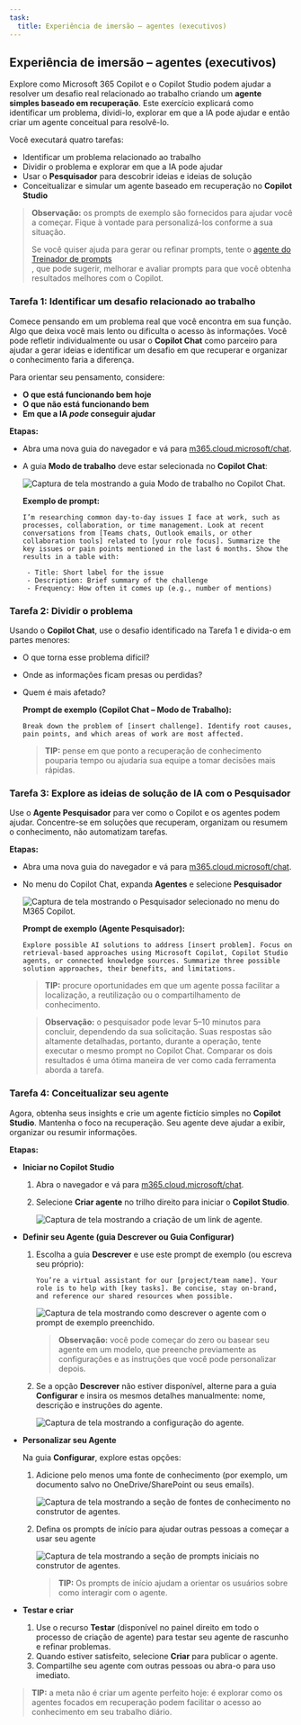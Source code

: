 ```yaml
---
task:
  title: Experiência de imersão – agentes (executivos)
---
```


## Experiência de imersão – agentes (executivos)

Explore como Microsoft 365 Copilot e o Copilot Studio podem ajudar a resolver um desafio real relacionado ao trabalho criando um **agente simples baseado em recuperação**. Este exercício explicará como identificar um problema, dividi-lo, explorar em que a IA pode ajudar e então criar um agente conceitual para resolvê-lo.  

Você executará quatro tarefas:

- Identificar um problema relacionado ao trabalho  
- Dividir o problema e explorar em que a IA pode ajudar  
- Usar o **Pesquisador** para descobrir ideias e ideias de solução  
- Conceitualizar e simular um agente baseado em recuperação no **Copilot Studio**  

> **Observação:** os prompts de exemplo são fornecidos para ajudar você a começar. Fique à vontade para personalizá-los conforme a sua situação. 
>
> Se você quiser ajuda para gerar ou refinar prompts, tente o <a href="https://appsource.microsoft.com/en-us/product/office/WA200007578" target="_blank">agente do Treinador de prompts</a><br>, que pode sugerir, melhorar e avaliar prompts para que você obtenha resultados melhores com o Copilot.

### Tarefa 1: Identificar um desafio relacionado ao trabalho  

Comece pensando em um problema real que você encontra em sua função. Algo que deixa você mais lento ou dificulta o acesso às informações. Você pode refletir individualmente ou usar o **Copilot Chat** como parceiro para ajudar a gerar ideias e identificar um desafio em que recuperar e organizar o conhecimento faria a diferença.  

Para orientar seu pensamento, considere:  

- **O que está funcionando bem hoje**  
- **O que não está funcionando bem**  
- **Em que a IA *pode* conseguir ajudar**  

**Etapas:**  

- Abra uma nova guia do navegador e vá para [m365.cloud.microsoft/chat](https://m365.cloud.microsoft/chat).  
- A guia **Modo de trabalho** deve estar selecionada no **Copilot Chat**:  

   ![Captura de tela mostrando a guia Modo de trabalho no Copilot Chat.](../Prompts/Media/work-mode.png)  

    **Exemplo de prompt:**

   ```text
   I’m researching common day-to-day issues I face at work, such as processes, collaboration, or time management. Look at recent conversations from [Teams chats, Outlook emails, or other collaboration tools] related to [your role focus]. Summarize the key issues or pain points mentioned in the last 6 months. Show the results in a table with:  

    - Title: Short label for the issue  
    - Description: Brief summary of the challenge  
    - Frequency: How often it comes up (e.g., number of mentions)
   ```

### Tarefa 2: Dividir o problema

Usando o **Copilot Chat**, use o desafio identificado na Tarefa 1 e divida-o em partes menores:

- O que torna esse problema difícil?  
- Onde as informações ficam presas ou perdidas?  
- Quem é mais afetado?  

    **Prompt de exemplo (Copilot Chat – Modo de Trabalho):**

    ```text
    Break down the problem of [insert challenge]. Identify root causes, pain points, and which areas of work are most affected.
    ```

    > **TIP:** pense em que ponto a recuperação de conhecimento pouparia tempo ou ajudaria sua equipe a tomar decisões mais rápidas.

### Tarefa 3: Explore as ideias de solução de IA com o Pesquisador

Use o **Agente Pesquisador** para ver como o Copilot e os agentes podem ajudar. Concentre-se em soluções que recuperam, organizam ou resumem o conhecimento, não automatizam tarefas. 

**Etapas:**

- Abra uma nova guia do navegador e vá para [m365.cloud.microsoft/chat](https://m365.cloud.microsoft/chat).
- No menu do Copilot Chat, expanda **Agentes** e selecione **Pesquisador**  

    ![Captura de tela mostrando o Pesquisador selecionado no menu do M365 Copilot.](../Prompts/Media/researcher.png)  

    **Prompt de exemplo (Agente Pesquisador):**

    ```text
    Explore possible AI solutions to address [insert problem]. Focus on retrieval-based approaches using Microsoft Copilot, Copilot Studio agents, or connected knowledge sources. Summarize three possible solution approaches, their benefits, and limitations.
    ```

    > **TIP:** procure oportunidades em que um agente possa facilitar a localização, a reutilização ou o compartilhamento de conhecimento.

    > **Observação:** o pesquisador pode levar 5–10 minutos para concluir, dependendo da sua solicitação. Suas respostas são altamente detalhadas, portanto, durante a operação, tente executar o mesmo prompt no Copilot Chat. Comparar os dois resultados é uma ótima maneira de ver como cada ferramenta aborda a tarefa.

### Tarefa 4: Conceitualizar seu agente

Agora, obtenha seus insights e crie um agente fictício simples no **Copilot Studio**. Mantenha o foco na recuperação. Seu agente deve ajudar a exibir, organizar ou resumir informações.

**Etapas:**

- **Iniciar no Copilot Studio**

    1. Abra o navegador e vá para [m365.cloud.microsoft/chat](https://m365.cloud.microsoft/chat).
    1. Selecione **Criar agente** no trilho direito para iniciar o **Copilot Studio**.

        ![Captura de tela mostrando a criação de um link de agente.](../Prompts/Media/create-agent.png)

- **Definir seu Agente (guia Descrever ou Guia Configurar)**

    1. Escolha a guia **Descrever** e use este prompt de exemplo (ou escreva seu próprio):

        ```text
        You’re a virtual assistant for our [project/team name]. Your role is to help with [key tasks]. Be concise, stay on-brand, and reference our shared resources when possible.
        ```

        ![Captura de tela mostrando como descrever o agente com o prompt de exemplo preenchido.](../Prompts/Media/create-agent-through-describe.png)

        > **Observação:** você pode começar do zero ou basear seu agente em um modelo, que preenche previamente as configurações e as instruções que você pode personalizar depois.

    1. Se a opção **Descrever** não estiver disponível, alterne para a guia **Configurar** e insira os mesmos detalhes manualmente: nome, descrição e instruções do agente.

        ![Captura de tela mostrando a configuração do agente.](../Prompts/Media/name-describe-agent.png)

- **Personalizar seu Agente**

    Na guia **Configurar**, explore estas opções:

    1. Adicione pelo menos uma fonte de conhecimento (por exemplo, um documento salvo no OneDrive/SharePoint ou seus emails).

        ![Captura de tela mostrando a seção de fontes de conhecimento no construtor de agentes.](../Prompts/Media/knowledge-sources.png)

    1. Defina os prompts de início para ajudar outras pessoas a começar a usar seu agente

        ![Captura de tela mostrando a seção de prompts iniciais no construtor de agentes.](../Prompts/Media/starter-prompts.png)

        > **TIP:** Os prompts de início ajudam a orientar os usuários sobre como interagir com o agente.

- **Testar e criar**

    1. Use o recurso **Testar** (disponível no painel direito em todo o processo de criação de agente) para testar seu agente de rascunho e refinar problemas.
    2. Quando estiver satisfeito, selecione **Criar** para publicar o agente.
    3. Compartilhe seu agente com outras pessoas ou abra-o para uso imediato.  

> **TIP:** a meta não é criar um agente perfeito hoje: é explorar como os agentes focados em recuperação podem facilitar o acesso ao conhecimento em seu trabalho diário.
